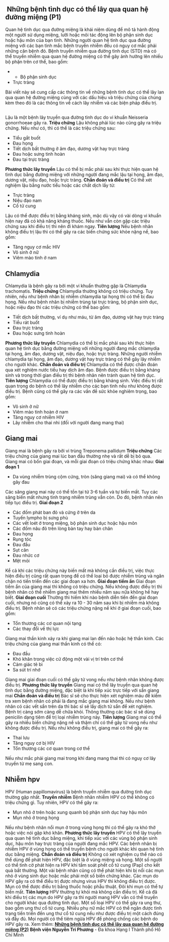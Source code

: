 ## ️ Những bệnh tình dục có thể lây qua quan hệ đường miệng (P1)



Quan hệ tình dục qua đường miệng là khái niệm dùng để mô tả hành động một người sử dụng miệng, lưỡi hoặc môi tác động lên bộ phận sinh dục hoặc hậu môn của bạn tình. 
Những người quan hệ tình dục qua đường miệng với các bạn tình mắc bệnh truyền nhiễm đều có nguy cơ mắc phải những căn bệnh đó.
Bệnh truyền nhiễm qua đường tình dục (STD) mà có thể truyền nhiễm qua quan hệ đường miệng có thể gây ảnh hưởng lên nhiều bộ phận trên cơ thể, bao gồm:
  *   * Bộ phận sinh dục
  * Trực tràng


Bài viết này sẽ cung cấp các thông tin về những bệnh tình dục có thể lây lan qua quan hệ đường miệng cùng với các dấu hiệu và triệu chứng của chúng kèm theo đó là các thông tin về cách lây nhiễm và các biện pháp điều trị.
## 
Lậu là một bệnh lây truyền qua đường tình dục do vi khuẩn Neisseria gonorrhoeae gây ra.
**Triệu chứng**
Lậu không phải lúc nào cũng gây ra triệu chứng. Nếu như có, thì có thể là các triệu chứng sau:
  * Tiểu gắt buốt
  * Đau họng
  * Tiết dịch bất thường ở âm đạo, dương vật hay trực tràng
  * Đau hoặc sưng tinh hoàn
  * Đau tại trực tràng


**Phương thức lây truyền**
Lậu có thể bị mắc phải sau khi thực hiện quan hệ tình dục bằng đường miệng với những người đang mắc lậu tại họng, âm đạo, dương vật, niệu đạo, hoặc trực tràng.
**Chẩn đoán và điều trị**
Có thể xét nghiệm lậu bằng nước tiểu hoặc các chất dịch lấy từ:
  * Trực tràng
  * Niệu đạo nam
  * Cổ tử cung


Lậu có thể được điều trị bằng kháng sinh, mặc dù vậy có vài dòng vi khuẩn hiện nay đã có khả năng kháng thuốc.
Nếu như vẫn còn gặp các triệu chứng sau khi điều trị thì nên đi khám ngay.
**Tiên lượng**
Nếu bệnh nhân không điều trị lậu thì có thể gây ra các biến chứng sức khỏe nặng nề, bao gồm:
  * Tăng nguy cơ mắc HIV
  * Vô sinh ở nữ
  * Viêm mào tinh ở nam


## **Chlamydia**
Chlamydia là bệnh gây ra bởi một vi khuẩn thường gặp là Chlamydia trachomatis.
**Triệu chứng**
Chlamydia thường không có triệu chứng. Tuy nhiên, nếu như bệnh nhân bị nhiễm chlamydia tại họng thì có thể bị đau họng.
Nếu như bệnh nhân bị nhiễm trùng tại trực tràng, bộ phận sinh dục, hoặc niệu đạo thì các triệu chứng có thể bao gồm:
  * Tiết dịch bất thường, ví dụ như máu, từ âm đạo, dương vật hay trực tràng
  * Tiểu rát buốt
  * Đau trực tràng
  * Đau hoặc sưng tinh hoàn


**Phương thức lây truyền**
Chlamydia có thể bị mắc phải sau khi thực hiện quan hệ tình dục bằng đường miệng với những người đang mắc chlamydia tại họng, âm đạo, dương vật, niệu đạo, hoặc trực tràng. Những người nhiễm chlamydia tại họng, âm đạo, dương vật hay trực tràng có thể gây lây nhiễm cho người khác.
**Chẩn đoán và điều trị**
Chlamydia có thể được chẩn đoán qua xét nghiệm nước tiểu hay dịch âm đạo.
Bệnh được điều trị bằng kháng sinh và trong thời gian điều trị thì bệnh nhân nên tránh quan hệ tình dục.
**Tiên lượng**
Chlamydia có thể được điều trị bằng kháng sinh. Việc điều trị rất quan trọng do bệnh có thể lây nhiễm cho các bạn tình nếu như không được điều trị.
Bệnh cũng có thể gây ra các vấn đề sức khỏe nghiêm trọng, bao gồm:
  * Vô sinh ở nữ
  * Viêm mào tinh hoàn ở nam
  * Tăng nguy cơ nhiễm HIV
  * Lây nhiễm cho thai nhi (đối với người đang mang thai)


## **Giang mai**
Giang mai là bệnh gây ra bởi vi trùng Treponema pallidum
**Triệu chứng**
Các triệu chứng của giang mai lúc ban đầu thường nhẹ và rất dễ bị bỏ qua. Giang mai có bốn giai đoạn, và mỗi giai đoạn có triệu chứng khác nhau:
**Giai đoạn 1**
  * Da vùng nhiễm trùng cộm cứng, tròn (săng giang mai) và có thể không gây đau


Các săng giang mai này có thể tồn tại từ 3-6 tuần và tự biến mất. Tuy các săng biến mất nhưng tình trạng nhiễm trùng vẫn còn. Do đó, bệnh nhân nên tiếp tục điều trị.
**Giai đoạn 2**
  * Các đốm phát ban đỏ và cứng ở trên da
  * Tuyến lympho bị sưng phù
  * Các vết loét ở trong miệng, bộ phận sinh dục hoặc hậu môn
  * Các đốm nâu đỏ trên lòng bàn tay hay bàn chân
  * Đau họng
  * Rụng tóc
  * Đau đầu
  * Sụt cân
  * Đau nhức cơ
  * Mệt mỏi


Kể cả khi các triệu chứng này biến mất mà không cần điều trị, việc thực hiện điều trị cũng rất quan trọng để có thể loại bỏ được nhiễm trùng và ngăn chặn nó tiến triển đến các giai đoạn xa hơn.
**Giai đoạn tiềm ẩn**
Giai đoạn tiềm ẩn của giang mai thì không có triệu chứng. Nếu không được điều trị thì bệnh nhân có thể nhiễm giang mai thêm nhiều năm sau nữa không hề hay biết.
**Giai đoạn cuối**
Thường thì hiếm khi nào bệnh diễn tiến đến giai đoạn cuối, nhưng nó cũng có thể xảy ra 10 - 30 năm sau khi bị nhiễm mà không điều trị.
Bệnh nhân sẽ có các triệu chứng nặng nề khi ở giai đoạn cuối, bao gồm:
  * Tổn thương các cơ quan nội tạng
  * Các thay đổi về thị lực


Giang mai thần kinh xảy ra khi giang mai lan đến não hoặc hệ thần kinh. Các triệu chứng của giang mai thần kinh có thể có:
  * Đau đầu
  * Khó khăn trong việc cử động một vài vị trí trên cơ thể
  * Cảm giác tê bì
  * Sa sút trí nhớ


Giang mai giai đoạn cuối có thể gây tử vong nếu như bệnh nhân không được điều trị.
**Phương thức lây truyền**
Giang mai có thể lây truyền qua quan hệ tình dục bằng đường miệng, đặc biệt là khi tiếp xúc trực tiếp với sẩn giang mai
**Chẩn đoán và điều trị**
Bác sĩ sẽ cho thực hiện xét nghiệm máu để kiểm tra xem bệnh nhân có phải là đang mắc giang mai không. Nếu như bệnh nhân có các vết sẩn trên da thì bác sĩ sẽ lấy dịch từ sẩn để xét nghiệm.
Bệnh trị càng sớm càng dễ chữa khỏi. Thông thường các bác sĩ sẽ dùng penicilin dạng tiêm để trị loại nhiễm trùng này.
**Tiên lượng**
Giang mai có thể gây ra nhiều biến chứng nặng nề và thậm chí có thể gây tử vong nếu như không được điều trị. Nếu như không điều trị, giang mai có thể gây ra:
  * Thai lưu
  * Tăng nguy cơ bị HIV
  * Tổn thương các cơ quan trong cơ thể


Nếu như mắc phải giang mai trong khi đang mang thai thì có nguy cơ lây truyền từ mẹ sang con.
## **Nhiễm hpv**
HPV (Human papillomavirus) là bệnh truyền nhiễm qua đường tình dục thường gặp nhất.
**Truyền nhiễm**
Bệnh nhân nhiễm HPV có thể không có triệu chứng gì. Tuy nhiên, HPV có thể gây ra:
  * Mụn nhỏ ở trên hoặc xung quanh bộ phận sinh dục hay hậu môn
  * Mụn nhỏ ở trong họng


Nếu như bệnh nhân nổi mụn ở trong vùng họng thì có thể gây ra khó thở hoặc việc nói gặp khó khăn.
**Phương thức lây truyền**
HPV có thể lây truyền qua quan hệ tình dục bằng miệng, khi tiếp xúc với các vùng bộ phận sinh dục, hậu môn hay trực tràng của người đang mắc HPV.
Các bệnh nhân bị nhiễm HPV ở vùng họng có thể truyền bệnh cho người khác khi quan hệ tình dục bằng miệng.
**Chẩn đoán và điều trị**
Không có xét nghiệm cụ thể nào có thể dùng để phát hiện HPV, đặc biệt là ở vùng miệng và họng. Một số người có thể tình cờ phát hiện ra HPV khi tầm soát phết cổ tử cung (Pap) cho kết quả bất thường.
Một vài bệnh nhân cũng có thể phát hiện khi bị nổi các mụn nhỏ ở vùng sinh dục hoặc mắc phải một số biến chứng khác.
Các mụn do HPV gây ra có thể điều trị được nhưng virus HPV thì không điều trị được. Mụn có thể được điều trị bằng thuốc hoặc phẫu thuật. Đôi khi mụn có thể tự biến mất. 
**Tiên lượng**
HPV thường tự khỏi mà không cần điều trị.
Kể cả đã khi điều trị các mụn do HPV gây ra thì người mang HPV vẫn có thể truyền cho người khác qua đường tình dục.
Một số loại HPV có thể gây ra ung thư, bao gồm ung thư cổ tử cung. Nhiều phụ nữ mắc HPV có thể ngăn được tình trạng tiến triển đến ung thư cổ tử cung nếu như được điều trị một cách đúng và đầy đủ.
Mọi người có thể tiêm ngừa HPV để phòng chống các bệnh do HPV gây ra.
Xem thêm: [**Những bệnh tình dục có thể lây qua quan hệ đường miệng (P2)**](https://bvnguyentriphuong.com.vn/khoa-kham-benh/nhung-benh-tinh-duc-co-the-lay-qua-quan-he-duong-mieng-p2)
**Bệnh viện Nguyễn Tri Phương** - Đa khoa Hạng I Thành phố Hồ Chí Minh
